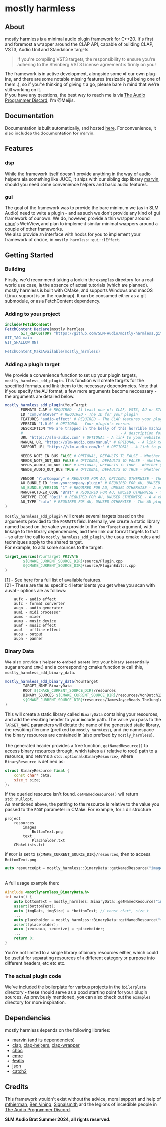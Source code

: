 # mostly harmless

## About

mostly harmless is a minimal audio plugin framework for C++20. It's first and foremost a wrapper around the CLAP API,
capable of building CLAP, VST3, Audio Unit and Standalone targets.
> If you're compiling VST3 targets, the responsibility to ensure you're adhering to the Steinberg VST3 License agreement
> is firmly on you!

The framework is in active development, alongside some of our own plug-ins, and there are some notable missing features
(resizable gui being one of them..), so if you're thinking of giving it a go, please bare in mind that we're still
working on it.<br>
If you have any questions, the best way to reach me is
via [The Audio Programmer Discord](https://discord.gg/v5Rs8h6aGF), I'm @Meijis.

## Documentation

Documentation is built automatically, and hosted [here](https://mostly-harmless.pages.dev). For convenience, it also
includes the documentation for marvin.

## Features

### dsp

While the framework itself doesn't provide anything in the way of audio helpers ala something like JUCE, it ships with
our sibling dsp library [marvin](https://github.com/MeijisIrlnd/marvin),
should you need some convenience helpers and basic audio features.

### gui

The goal of the framework was to provide the bare minimum we (as in SLM Audio) need to write a plugin - and as such we
don't provide any kind of gui framework of our own.
We do, however, provide a thin wrapper around [choc](https://github.com/Tracktion/choc)'s WebView, and plan to implement
similar minimal wrappers around a couple of other frameworks.<br>
We also provide an interface with hooks for you to implement your framework of choice,
in `mostly_harmless::gui::IEffect`.

## Getting Started

### Building

Firstly, we'd recommend taking a look in the `examples` directory for a real-world use case, in the absence of actual
tutorials (which are planned). <br>
mostly harmless is built with CMake, and supports Windows and macOS (Linux support is on the roadmap).
It can be consumed either as a git submodule, or as a FetchContent dependency.

### Adding to your project

 ```cmake 
 include(FetchContent)
FetchContent_Declare(mostly_harmless
        GIT_REPOSITORY "https://github.com/SLM-Audio/mostly-harmless.git
 GIT_TAG main 
 GIT_SHALLOW ON)
 
 FetchContent_MakeAvailable(mostly_harmless)
```

### Adding a plugin target

We provide a convenience function to set up your plugin targets, `mostly_harmless_add_plugin`.
This function will create targets for the specified formats, and link them to the necessary dependencies. Note that if
you specify the AU format, a few more arguments become neccessary - the arguments are detailed below.

 ```cmake 
 mostly_harmless_add_plugin(YourTarget
        FORMATS CLAP # REQUIRED - At least one of: CLAP, VST3, AU or STANDALONE
        ID "com.whatever" # REQUIRED - The ID for your plugin
        FEATURES "audio-effect" # REQUIRED - The CLAP features your plugin uses. [1]
        VERSION "1.0.0" # OPTIONAL - Your plugin's verson.
        DESCRIPTION "We are trapped in the belly of this horrible machine" # OPTIONAL 
        #                                            - A description for your plugin
        URL "https://slm-audio.com" # OPTIONAL - A link to your website.
        MANUAL_URL "https://slm-audio.com/manual" # OPTIONAL - A link to your manual.
        SUPPORT_URL "https://slm-audio.com/hr" # OPTIONAL - A link to your support page.

        NEEDS_NOTE_IN_BUS FALSE # OPTIONAL, DEFAULTS TO FALSE - Whether your plugin accepts midi/note input.
        NEEDS_NOTE_OUT_BUS FALSE # OPTIONAL, DEFAULTS TO FALSE - Whether your plugin produces midi/note output.
        NEEDS_AUDIO_IN_BUS TRUE # OPTIONAL, DEFAULTS TO TRUE - Whether your plugin accepts audio input.
        NEEDS_AUDIO_OUT_BUS TRUE # OPTIONAL, DEFAULTS TO TRUE - Whether your plugin produces audio output.

        VENDOR "YourCompany" # REQUIRED FOR AU, OPTIONAL OTHERWISE - The name of your company.
        AU_BUNDLE_ID "com.yourcompany.plugin" # REQUIRED FOR AU, UNUSED OTHERWISE - A company id for the AU bundle.
        AU_BUNDLE_VERSION "1" # REQUIRED FOR AU, UNUSED OTHERWISE - A version for the AU bundle.
        MANUFACTURER_CODE "Brat" # REQUIRED FOR AU, UNUSED OTHERWISE - Your unique 4 character manufacturer code.
        SUBTYPE_CODE "Bpi1" # REQUIRED FOR AU, UNUSED OTHERWISE - A 4 character identifier for your plugin.
        AU_TYPE "aufx" # REQUIRED FOR AU, UNUSED OTHERWISE - The AU plugin type for your plugin. [2]
)
```

`mostly_harmless_add_plugin` will create several targets based on the arguments provided to the `FORMATS` field.
Internally, we create a static library named based on the value you provide to the `YourTarget` argument, with linkage
to the library dependencies, and then link our format targets to that -
so after the call to `mostly_harmless_add_plugin`, the usual cmake rules and techniques apply to the shared
target.<br>
For example, to add some sources to the target:

```cmake
target_sources(YourTarget PRIVATE
        ${CMAKE_CURRENT_SOURCE_DIR}/source/Plugin.cpp
        ${CMAKE_CURRENT_SOURCE_DIR}/source/PluginEditor.cpp
)
```

[1] - See [here](https://github.com/free-audio/clap/blob/main/include/clap/plugin-features.h) for a full list of
available features.<br>
[2] - These are the au specific 4 letter idents you get when you scan with auval - options are as follows:

```
    aufx - audio effect
    aufc - format converter
    augn - audio generator
    aumi - midi processor
    aumx - mixer 
    aumu - music device
    aumf - music effect
    auol - offline effect
    auou - output
    aupn - panner
```

### Binary Data

We also provide a helper to embed assets into your binary, (essentially sugar around `CMRC`) and a corresponding cmake
function to call
this, `mostly_harmless_add_binary_data`.

```cmake 
mostly_harmless_add_binary_data(YourTarget
        TARGET_NAME BinaryData
        ROOT ${CMAKE_CURRENT_SOURCE_DIR}/resources
        BINARY_SOURCES ${CMAKE_CURRENT_SOURCE_DIR}/resources/VonDutch128.mp3
        ${CMAKE_CURRENT_SOURCE_DIR}/resources/JamesJoyceReads_TheJungleBook.wav
)
```

This will create a static library called `BinaryData` containing your resources, and add the resulting header to your
include path.
The value you pass to the `TARGET_NAME` parameters will dictate the name of the generated static library, the resulting
filename (prefixed by `mostly_harmless`),
and the namespace the binary resources are contained in (also prefixed by `mostly_harmless`). <br><br>
The generated header provides a free function, `getNamedResource()` to access binary resources through, which takes a (
relative to root) path to a resource, and returns a `std::optional<BinaryResource>`,
where `BinaryResource` is defined as:

```cpp
struct BinaryResource final { 
    const char* data;
    size_t size;
};
```

If the queried resource isn't found, `getNamedResource()` will return `std::nullopt`.<br>
As mentioned above, the pathing to the resource is relative to the value you passed to the `ROOT` parameter in CMake.
For example, for a dir structure

```
project
    resources
        images
            BottomText.png
        text 
            Placeholder.txt
    CMakeLists.txt
```

if `ROOT` is set to `${CMAKE_CURRENT_SOURCE_DIR}/resources`, then to access `BottomText.png`:

```cpp
auto resourceOpt = mostly_harmless::BinaryData::getNamedResource("images/BottomText.png");
```

<br>
A full usage example then: 

```cpp
#include <mostlyharmless_BinaryData.h>
int main() { 
    auto bottomText = mostly_harmless::BinaryData::getNamedResource("images/BottomText.png");
    assert(bottomText);
    auto [imgData, imgSize] = *bottomText; // const char*, size_t
    ...
    auto placeholder = mostly_harmless::BinaryData::getNamedResource("text/Placeholder.txt");
    assert(placeholder);
    auto [textData, textSize] = *placeholder;
    ...
    return 0;
}
```

You're not limited to a single library of binary resources either, which could be useful for separating resources of a
different category or purpose into different headers, etc etc etc.

### The actual plugin code

We've included the boilerplate for various projects in the `boilerplate` directory - these should serve as a good
starting point for your plugin sources.
As previously mentioned, you can also check out the `examples` directory for more inspiration.

## Dependencies

mostly harmless depends on the following libraries:

- [marvin](https://github.com/MeijisIrlnd/marvin) (and its dependencies)
- [clap](https://github.com/free-audio/clap), [clap-helpers](https://github.com/free-audio/clap-helpers), [clap-wrapper](https://github.com/free-audio/clap-wrapper)
- [choc](https://github.com/Tracktion/choc)
- [cmrc](https://github.com/vector-of-bool/cmrc)
- [fmtlib](https://github.com/fmtlib/fmt)
- [json](https://github.com/nlohmann/json)
- [catch2](https://github.com/catchorg/Catch2)

## Credits

This framework wouldn't exist without the advice, moral support and help
of [mthierman](https://github.com/mthierman), [Ben Vining](https://github.com/benthevining), [Signalsmith](https://signalsmith-audio.co.uk/)
and the legions of incredible people in [The Audio Programmer Discord](https://discord.gg/v5Rs8h6aGF).<b>

SLM Audio Brat Summer 2024, all rights reserved.




